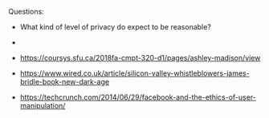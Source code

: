 Questions:

- What kind of level of privacy do expect to be reasonable?
- 

- https://coursys.sfu.ca/2018fa-cmpt-320-d1/pages/ashley-madison/view
- https://www.wired.co.uk/article/silicon-valley-whistleblowers-james-bridle-book-new-dark-age
- https://techcrunch.com/2014/06/29/facebook-and-the-ethics-of-user-manipulation/